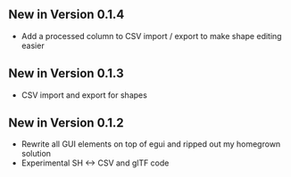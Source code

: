 New in Version 0.1.4
---
* Add a processed column to CSV import / export to make shape editing easier

New in Version 0.1.3
---
* CSV import and export for shapes

New in Version 0.1.2
---
* Rewrite all GUI elements on top of egui and ripped out my homegrown solution
* Experimental SH <-> CSV and glTF code